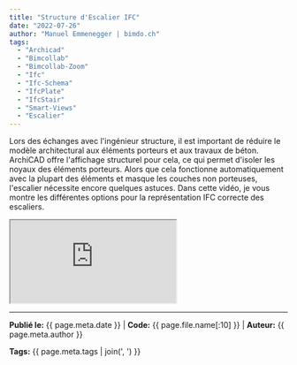 ```yaml
---
title: "Structure d'Escalier IFC"
date: "2022-07-26"
author: "Manuel Emmenegger | bimdo.ch"
tags: 
  - "Archicad"
  - "Bimcollab"
  - "Bimcollab-Zoom"
  - "Ifc"
  - "Ifc-Schema"
  - "IfcPlate"
  - "IfcStair" 
  - "Smart-Views"
  - "Escalier"
---
```

Lors des échanges avec l'ingénieur structure, il est important de réduire le modèle architectural aux éléments porteurs et aux travaux de béton. ArchiCAD offre l'affichage structurel pour cela, ce qui permet d'isoler les noyaux des éléments porteurs. Alors que cela fonctionne automatiquement avec la plupart des éléments et masque les couches non porteuses, l'escalier nécessite encore quelques astuces. Dans cette vidéo, je vous montre les différentes options pour la représentation IFC correcte des escaliers.

<div class="video-container">
  <iframe src="https://www.youtube.com/embed/69D_gTsrf-o?si=OcCnw0dXsIiJIfjE" 
          allowfullscreen>
  </iframe>
</div>


---
**Publié le:** {{ page.meta.date }} | **Code:** {{ page.file.name[:10] }}  | **Auteur:** {{ page.meta.author }}

**Tags:** {{ page.meta.tags | join(', ') }} 